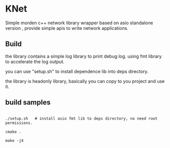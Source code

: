 
# KNet 
Simple morden c++ network library wrapper based on asio standalone version , provide simple apis to write network applications. 



## Build 
the library contains a simple log library to print debug log. using fmt library to accelerate the log output.

you can use "setup.sh" to install dependence lib into deps directory.   

the library is headonly library, basically you can copy to you project and use it.


## build samples
```shell

./setup.sh   # install asio fmt lib to deps directory, no need root permissions. 

cmake . 

make -j4 

```

